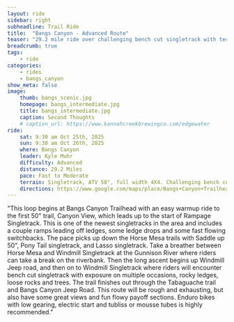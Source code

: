 ```yaml
---
layout: ride
sidebar: right
subheadline: Trail Ride
title:  "Bangs Canyon - Advanced Route"
teaser: "29.2 mile ride over challenging bench cut singletrack with technical ledges and great views."
breadcrumb: true
tags:
    - ride
categories:
    - rides
    - bangs_canyon
show_meta: false    
image:
    thumb: bangs_scenic.jpg
    homepage: bangs_intermediate.jpg
    title: bangs_intermediate.jpg
    caption: Second Thoughts
    # caption_url: https://www.kannahcreekbrewingco.com/edgewater
ride:
    sat: 9:30 am Oct 25th, 2025
    sun: 9:30 am Oct 26th, 2025
    where: Bangs Canyon
    leader: Kyle Muhr
    difficulty: Advanced
    distance: 29.2 Miles
    pace: Fast to Moderate
    terrain: Singletrack, ATV 50", full width 4X4. Challenging bench cut singletrack with technical ledges and great views.
    directions: https://www.google.com/maps/place/Bangs+Canyon+Trailhead+(Mica+Mine)/@39.000581,-108.6063045,346m/data=!3m1!1e3!4m6!3m5!1s0x87471acd5672f0a9:0xe3c22c332cd7614f!8m2!3d38.9887574!4d-108.6171538!16s%2Fg%2F11b7hm_319?entry=tts&g_ep=EgoyMDI0MDgyMS4wKgBIAVAD
---
```

"This loop begins at Bangs Canyon Trailhead with an easy warmup ride to the first 50" trail, Canyon View, which leads up to the start of Rampage Singletrack. This is one of the newest singletracks in the area and includes a couple ramps leading off ledges, some ledge drops and some fast flowing switchbacks. The pace picks up down the Horse Mesa trails with Saddle up 50", Pony Tail singletrack, and Lasso singletrack. Take a breather between Horse Mesa and Windmill Singletrack at the Gunnison River where riders can take a break on the riverbank. Then the long ascent begins up Windmill  Jeep road, and then on to Windmill Singletrack where riders will encounter bench cut singletrack with exposure on multiple occasions, rocky ledges, loose rocks and trees. The trail finishes out through the Tabaguache trail and Bangs Canyon Jeep Road. This route will be rough and exhausting, but also have some great views and fun flowy payoff sections. Enduro bikes with low gearing, electric start and tubliss or mousse tubes is highly recommended."